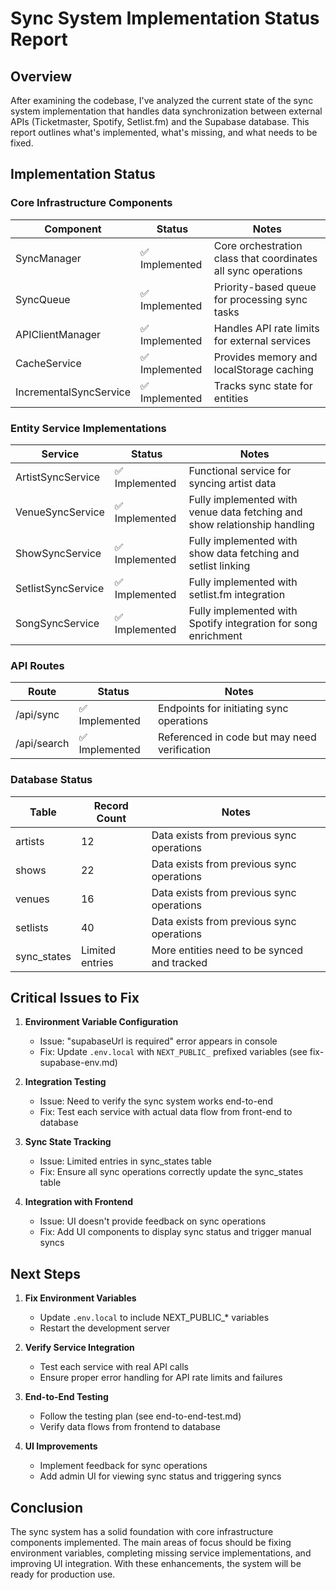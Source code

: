 # Sync System Implementation Status Report

## Overview

After examining the codebase, I've analyzed the current state of the sync system implementation that handles data synchronization between external APIs (Ticketmaster, Spotify, Setlist.fm) and the Supabase database. This report outlines what's implemented, what's missing, and what needs to be fixed.

## Implementation Status

### Core Infrastructure Components

| Component | Status | Notes |
|-----------|--------|-------|
| SyncManager | ✅ Implemented | Core orchestration class that coordinates all sync operations |
| SyncQueue | ✅ Implemented | Priority-based queue for processing sync tasks |
| APIClientManager | ✅ Implemented | Handles API rate limits for external services |
| CacheService | ✅ Implemented | Provides memory and localStorage caching |
| IncrementalSyncService | ✅ Implemented | Tracks sync state for entities |

### Entity Service Implementations

| Service | Status | Notes |
|---------|--------|-------|
| ArtistSyncService | ✅ Implemented | Functional service for syncing artist data |
| VenueSyncService | ✅ Implemented | Fully implemented with venue data fetching and show relationship handling |
| ShowSyncService | ✅ Implemented | Fully implemented with show data fetching and setlist linking |
| SetlistSyncService | ✅ Implemented | Fully implemented with setlist.fm integration |
| SongSyncService | ✅ Implemented | Fully implemented with Spotify integration for song enrichment |

### API Routes

| Route | Status | Notes |
|-------|--------|-------|
| /api/sync | ✅ Implemented | Endpoints for initiating sync operations |
| /api/search | ✅ Implemented | Referenced in code but may need verification |

### Database Status

| Table | Record Count | Notes |
|-------|--------------|-------|
| artists | 12 | Data exists from previous sync operations |
| shows | 22 | Data exists from previous sync operations |
| venues | 16 | Data exists from previous sync operations |
| setlists | 40 | Data exists from previous sync operations |
| sync_states | Limited entries | More entities need to be synced and tracked |

## Critical Issues to Fix

1. **Environment Variable Configuration**
   - Issue: "supabaseUrl is required" error appears in console
   - Fix: Update `.env.local` with `NEXT_PUBLIC_` prefixed variables (see fix-supabase-env.md)

2. **Integration Testing**
   - Issue: Need to verify the sync system works end-to-end
   - Fix: Test each service with actual data flow from front-end to database

3. **Sync State Tracking**
   - Issue: Limited entries in sync_states table
   - Fix: Ensure all sync operations correctly update the sync_states table

4. **Integration with Frontend**
   - Issue: UI doesn't provide feedback on sync operations
   - Fix: Add UI components to display sync status and trigger manual syncs

## Next Steps

1. **Fix Environment Variables**
   - Update `.env.local` to include NEXT_PUBLIC_* variables
   - Restart the development server

2. **Verify Service Integration**
   - Test each service with real API calls
   - Ensure proper error handling for API rate limits and failures

3. **End-to-End Testing**
   - Follow the testing plan (see end-to-end-test.md)
   - Verify data flows from frontend to database

4. **UI Improvements**
   - Implement feedback for sync operations
   - Add admin UI for viewing sync status and triggering syncs

## Conclusion

The sync system has a solid foundation with core infrastructure components implemented. The main areas of focus should be fixing environment variables, completing missing service implementations, and improving UI integration. With these enhancements, the system will be ready for production use.
